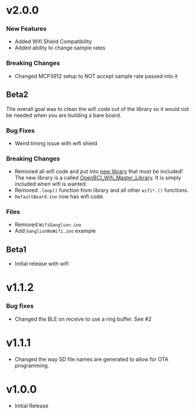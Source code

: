 # v2.0.0

### New Features

* Added Wifi Shield Compatibility
* Added ability to change sample rates

### Breaking Changes

* Changed MCP3912 setup to NOT accept sample rate passed into it

## Beta2

The overall goal was to clean the wifi code out of the library so it would not be needed when you are building a bare board.

### Bug Fixes

* Weird timing issue with wifi shield

### Breaking Changes

* Removed all wifi code and put into [new library](https://github.com/OpenBCI/OpenBCI_Wifi_Master_Library) that must be included! The new library is a called [OpenBCI_Wifi_Master_Library](https://github.com/OpenBCI/OpenBCI_Wifi_Master_Library). It is simply included when wifi is wanted.
* Removed `.loop()` function from library and all other `wifi*.()` functions.
* `DefaultBoard.ino` now has wifi code.

### Files

* Removed `WifiGanglion.ino`
* Add `GanglionNoWifi.ino` example

## Beta1

* Initial release with wifi

# v1.1.2

### Bug fixes

* Changed the BLE on receive to use a ring buffer. See #2

# v1.1.1

* Changed the way SD file names are generated to allow for OTA programming.

# v1.0.0

* Initial Release
